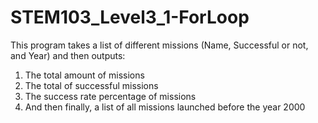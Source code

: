 # STEM103_Level3_1-ForLoop

This program takes a list of different missions (Name, Successful or not, and Year) and then outputs:
1) The total amount of missions
2) The total of successful missions
3) The success rate percentage of missions
4) And then finally, a list of all missions launched before the year 2000